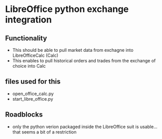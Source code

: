 # LibreOffice python exchange integration
## Functionality
* This should be able to pull market data from exchagne into LibreOfficeCalc (Calc)
* This enables to pull historical orders and trades from the exchange of choice into Calc
## files used for this
* open_office_calc.py
* start_libre_office.py
## Roadblocks
* only the python verion packaged inside the LibreOffice suit is usable... that seems a bit of a restriction


# 